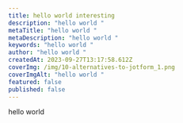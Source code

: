 ```yaml
---
title: hello world interesting
description: "hello world "
metaTitle: "hello world "
metaDescription: "hello world "
keywords: "hello world "
author: "hello world "
createdAt: 2023-09-27T13:17:58.612Z
coverImg: /img/10-alternatives-to-jotform_1.png
coverImgAlt: "hello world "
featured: false
published: false
---
```

hello world